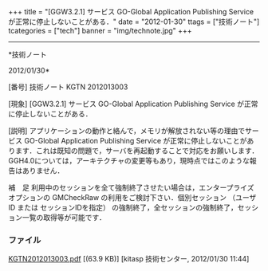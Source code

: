 ﻿+++
title = "[GGW3.2.1] サービス GO-Global Application Publishing Service が正常に停止しないことがある．"
date = "2012-01-30"
ttags = ["技術ノート"]
tcategories = ["tech"]
banner = "img/technote.jpg"
+++

-----------------------------------------------------------------------------------------------------------------------------

*技術ノート

2012/01/30*


[番号]
技術ノート KGTN 2012013003

[現象]
[GGW3.2.1] サービス GO-Global Application Publishing Service
が正常に停止しないことがある．

[説明]
アプリケーションの動作と絡んで，メモリが解放されない等の理由でサービス
GO-Global Application Publishing Service
が正常に停止しないことがあります．これは既知の問題で，サーバを再起動することで対応をお願いします．GGH4.0については，アーキテクチャの変更等もあり，現時点ではこのような報告はありません．

補　足
利用中のセッションを全て強制終了させたい場合は，エンタープライズオプションの
GMCheckRaw の利用をご検討下さい．個別セッション （ユーザID または
セッションIDを指定）
の強制終了，全セッションの強制終了，セッション一覧の取得等が可能です．


### ファイル

 
 


[KGTN2012013003.pdf](http://techreport.kitasp.net/attachments/download/820/KGTN2012013003.pdf)
 [(63.9 KB)] [kitasp 技術センター, 2012/01/30
11:44]


 


 

